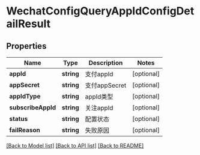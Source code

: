 # WechatConfigQueryAppIdConfigDetailResult

## Properties
Name | Type | Description | Notes
------------ | ------------- | ------------- | -------------
**appId** | **string** | 支付appId | [optional] 
**appSecret** | **string** | 支付appSecret | [optional] 
**appIdType** | **string** | appId类型 | [optional] 
**subscribeAppId** | **string** | 关注appId | [optional] 
**status** | **string** | 配置状态 | [optional] 
**failReason** | **string** | 失败原因 | [optional] 

[[Back to Model list]](../README.md#documentation-for-models) [[Back to API list]](../README.md#documentation-for-api-endpoints) [[Back to README]](../README.md)


